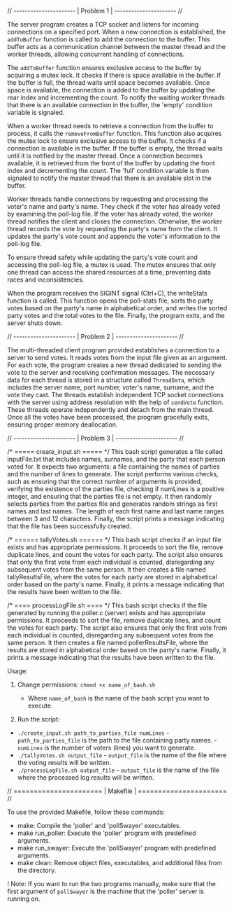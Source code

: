 // ---------------------- | Problem 1 | ---------------------- //

The server program creates a TCP socket and listens for incoming connections on a specified port. When a new connection is established, the `addToBuffer` function is 
called to add the connection to the buffer. This buffer acts as a communication channel between the master thread and the worker threads, allowing concurrent handling of connections.

The `addToBuffer` function ensures exclusive access to the buffer by acquiring a mutex lock. It checks if there is space available in the buffer. If the buffer is full, 
the thread waits until space becomes available. Once space is available, the connection is added to the buffer by updating the rear index and incrementing the count. 
To notify the waiting worker threads that there is an available connection in the buffer, the 'empty' condition variable is signaled.

When a worker thread needs to retrieve a connection from the buffer to process, it calls the `removeFromBuffer` function. This function also acquires the mutex lock 
to ensure exclusive access to the buffer. It checks if a connection is available in the buffer. If the buffer is empty, the thread waits until it is notified by the 
master thread. Once a connection becomes available, it is retrieved from the front of the buffer by updating the front index and decrementing the count. The 'full' 
condition variable is then signaled to notify the master thread that there is an available slot in the buffer.

Worker threads handle connections by requesting and processing the voter's name and party's name. They check if the voter has already voted by examining the poll-log file. 
If the voter has already voted, the worker thread notifies the client and closes the connection. Otherwise, the worker thread records the vote by requesting the party's name 
from the client. It updates the party's vote count and appends the voter's information to the poll-log file.

To ensure thread safety while updating the party's vote count and accessing the poll-log file, a mutex is used. The mutex ensures that only one thread can access the shared 
resources at a time, preventing data races and inconsistencies.

When the program receives the SIGINT signal (Ctrl+C), the writeStats function is called. This function opens the poll-stats file, sorts the party votes based on the party's 
name in alphabetical order, and writes the sorted party votes and the total votes to the file. Finally, the program exits, and the server shuts down.

// ---------------------- | Problem 2 | ---------------------- //

The multi-threaded client program provided establishes a connection to a server to send votes. It reads votes from the input file given as an argument. 
For each vote, the program creates a new thread dedicated to sending the vote to the server and receiving confirmation messages. The necessary data for each thread is stored in a 
structure called `ThreadData`, which includes the server name, port number, voter's name, surname, and the vote they cast. The threads establish independent TCP socket connections 
with the server using address resolution with the help of `sendVote` function. These threads operate independently and detach from the main thread. Once all the votes have been processed, 
the program gracefully exits, ensuring proper memory deallocation.

// ---------------------- | Problem 3 | ---------------------- //

/* ===== create_input.sh ===== */
This bash script generates a file called inputFile.txt that includes names, surnames, and the party that each person voted for. It expects two arguments: 
a file containing the names of parties and the number of lines to generate. The script performs various checks, such as ensuring that the correct number of arguments is provided, 
verifying the existence of the parties file, checking if numLines is a positive integer, and ensuring that the parties file is not empty. It then randomly selects parties from the 
parties file and generates random strings as first names and last names. The length of each first name and last name ranges between 3 and 12 characters. Finally, the script 
prints a message indicating that the file has been successfully created.

/* ====== tallyVotes.sh ====== */
This bash script checks if an input file exists and has appropriate permissions. It proceeds to sort the file, remove duplicate lines, and count the votes for each party.
The script also ensures that only the first vote from each individual is counted, disregarding any subsequent votes from the same person. It then creates a file named tallyResultsFile, 
where the votes for each party are stored in alphabetical order based on the party's name. Finally, it prints a message indicating that the results have been written to the file.

/* ==== processLogFile.sh ==== */
This bash script checks if the file generated by running the poller.c (server) exists and has appropriate permissions. 
It proceeds to sort the file, remove duplicate lines, and count the votes for each party. The script also ensures that only the first vote from 
each individual is counted, disregarding any subsequent votes from the same person. It then creates a file named pollerResultsFile, 
where the results are stored in alphabetical order based on the party's name. Finally, it prints a message indicating that the results have been written to the file.

Usage:
1. Change permissions: `chmod +x name_of_bash.sh`
   - Where `name_of_bash` is the name of the bash script you want to execute.

2. Run the script:
- `./create_input.sh path_to_parties_file numLines`
        - `path_to_parties_file` is the path to the file containing party names.
        - `numLines` is the number of voters (lines) you want to generate.
- `./tallyVotes.sh output_file`
        - `output_file` is the name of the file where the voting results will be written.
- `./processLogFile.sh output_file`
        - `output_file` is the name of the file where the processed log results will be written.

// ====================== | Makefile | ====================== //

To use the provided Makefile, follow these commands:

- make: Compile the 'poller' and 'pollSwayer' executables.
- make run_poller: Execute the 'poller' program with predefined arguments.
- make run_swayer: Execute the 'pollSwayer' program with predefined arguments.
- make clean: Remove object files, executables, and additional files from the directory.

! Note: If you want to run the two programs manually, make sure that the first argument of 
        `pollSwayer` is the machine that the 'poller' server is running on.